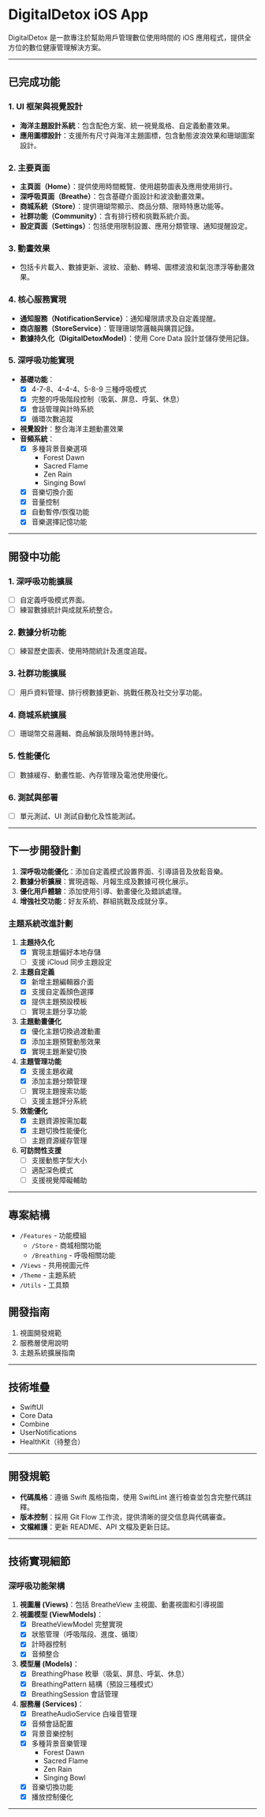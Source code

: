 # DigitalDetox iOS App

DigitalDetox 是一款專注於幫助用戶管理數位使用時間的 iOS 應用程式，提供全方位的數位健康管理解決方案。

---

## 已完成功能

### 1. UI 框架與視覺設計
- **海洋主題設計系統**：包含配色方案、統一視覺風格、自定義動畫效果。
- **應用圖標設計**：支援所有尺寸與海洋主題圖標，包含動態波浪效果和珊瑚圖案設計。

### 2. 主要頁面
- **主頁面（Home）**：提供使用時間概覽、使用趨勢圖表及應用使用排行。
- **深呼吸頁面（Breathe）**：包含基礎介面設計和波浪動畫效果。
- **商城系統（Store）**：提供珊瑚幣顯示、商品分類、限時特惠功能等。
- **社群功能（Community）**：含有排行榜和挑戰系統介面。
- **設定頁面（Settings）**：包括使用限制設置、應用分類管理、通知提醒設定。

### 3. 動畫效果
- 包括卡片載入、數據更新、波紋、滾動、轉場、圖標波浪和氣泡漂浮等動畫效果。

### 4. 核心服務實現
- **通知服務（NotificationService）**：通知權限請求及自定義提醒。
- **商店服務（StoreService）**：管理珊瑚幣邏輯與購買記錄。
- **數據持久化（DigitalDetoxModel）**：使用 Core Data 設計並儲存使用記錄。

### 5. 深呼吸功能實現
- **基礎功能**：
  - [x] 4-7-8、4-4-4、5-8-9 三種呼吸模式
  - [x] 完整的呼吸階段控制（吸氣、屏息、呼氣、休息）
  - [x] 會話管理與計時系統
  - [x] 循環次數追蹤
- **視覺設計**：整合海洋主題動畫效果
- **音頻系統**：
  - [x] 多種背景音樂選項
    - Forest Dawn
    - Sacred Flame
    - Zen Rain
    - Singing Bowl
  - [x] 音樂切換介面
  - [x] 音量控制
  - [x] 自動暫停/恢復功能
  - [x] 音樂選擇記憶功能

---

## 開發中功能

### 1. 深呼吸功能擴展
- [ ] 自定義呼吸模式界面。
- [ ] 練習數據統計與成就系統整合。

### 2. 數據分析功能
- [ ] 練習歷史圖表、使用時間統計及進度追蹤。

### 3. 社群功能擴展
- [ ] 用戶資料管理、排行榜數據更新、挑戰任務及社交分享功能。

### 4. 商城系統擴展
- [ ] 珊瑚幣交易邏輯、商品解鎖及限時特惠計時。

### 5. 性能優化
- [ ] 數據緩存、動畫性能、內存管理及電池使用優化。

### 6. 測試與部署
- [ ] 單元測試、UI 測試自動化及性能測試。

---

## 下一步開發計劃

1. **深呼吸功能優化**：添加自定義模式設置界面、引導語音及放鬆音樂。
2. **數據分析擴展**：實現週報、月報生成及數據可視化展示。
3. **優化用戶體驗**：添加使用引導、動畫優化及錯誤處理。
4. **增強社交功能**：好友系統、群組挑戰及成就分享。

### 主題系統改進計劃

1. **主題持久化**
   - [x] 實現主題偏好本地存儲
   - [ ] 支援 iCloud 同步主題設定

2. **主題自定義**
   - [x] 新增主題編輯器介面
   - [x] 支援自定義顏色選擇
   - [x] 提供主題預設模板
   - [ ] 實現主題分享功能

3. **主題動畫優化**
   - [x] 優化主題切換過渡動畫
   - [x] 添加主題預覽動態效果
   - [x] 實現主題漸變切換

4. **主題管理功能**
   - [x] 支援主題收藏
   - [x] 添加主題分類管理
   - [ ] 實現主題搜索功能
   - [ ] 支援主題評分系統

5. **效能優化**
   - [x] 主題資源按需加載
   - [x] 主題切換性能優化
   - [ ] 主題資源緩存管理

6. **可訪問性支援**
   - [ ] 支援動態字型大小
   - [ ] 適配深色模式
   - [ ] 支援視覺障礙輔助

---

## 專案結構
- `/Features` - 功能模組
  - `/Store` - 商城相關功能
  - `/Breathing` - 呼吸相關功能
- `/Views` - 共用視圖元件
- `/Theme` - 主題系統
- `/Utils` - 工具類

## 開發指南
1. 視圖開發規範
2. 服務層使用說明
3. 主題系統擴展指南

---

## 技術堆疊

- SwiftUI
- Core Data
- Combine
- UserNotifications
- HealthKit（待整合）

---

## 開發規範

- **代碼風格**：遵循 Swift 風格指南，使用 SwiftLint 進行檢查並包含完整代碼註釋。
- **版本控制**：採用 Git Flow 工作流，提供清晰的提交信息與代碼審查。
- **文檔維護**：更新 README、API 文檔及更新日誌。

---

## 技術實現細節

### 深呼吸功能架構
1. **視圖層 (Views)**：包括 BreatheView 主視圖、動畫視圖和引導視圖
2. **視圖模型 (ViewModels)**：
   - [x] BreatheViewModel 完整實現
   - [x] 狀態管理（呼吸階段、進度、循環）
   - [x] 計時器控制
   - [x] 音頻整合
3. **模型層 (Models)**：
   - [x] BreathingPhase 枚舉（吸氣、屏息、呼氣、休息）
   - [x] BreathingPattern 結構（預設三種模式）
   - [x] BreathingSession 會話管理
4. **服務層 (Services)**：
   - [x] BreatheAudioService 白噪音管理
   - [x] 音頻會話配置
   - [x] 背景音樂控制
   - [x] 多種背景音樂管理
     - Forest Dawn
     - Sacred Flame
     - Zen Rain
     - Singing Bowl
   - [x] 音樂切換功能
   - [x] 播放控制優化

---